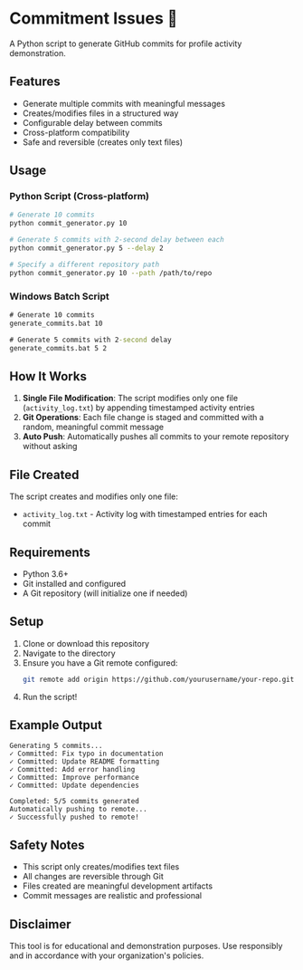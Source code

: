 # Commitment Issues 🚀

A Python script to generate GitHub commits for profile activity demonstration.

## Features

- Generate multiple commits with meaningful messages
- Creates/modifies files in a structured way
- Configurable delay between commits
- Cross-platform compatibility
- Safe and reversible (creates only text files)

## Usage

### Python Script (Cross-platform)

```bash
# Generate 10 commits
python commit_generator.py 10

# Generate 5 commits with 2-second delay between each
python commit_generator.py 5 --delay 2

# Specify a different repository path
python commit_generator.py 10 --path /path/to/repo
```

### Windows Batch Script

```cmd
# Generate 10 commits
generate_commits.bat 10

# Generate 5 commits with 2-second delay
generate_commits.bat 5 2
```

## How It Works

1. **Single File Modification**: The script modifies only one file (`activity_log.txt`) by appending timestamped activity entries
2. **Git Operations**: Each file change is staged and committed with a random, meaningful commit message
3. **Auto Push**: Automatically pushes all commits to your remote repository without asking

## File Created

The script creates and modifies only one file:
- `activity_log.txt` - Activity log with timestamped entries for each commit

## Requirements

- Python 3.6+
- Git installed and configured
- A Git repository (will initialize one if needed)

## Setup

1. Clone or download this repository
2. Navigate to the directory
3. Ensure you have a Git remote configured:
   ```bash
   git remote add origin https://github.com/yourusername/your-repo.git
   ```
4. Run the script!

## Example Output

```
Generating 5 commits...
✓ Committed: Fix typo in documentation  
✓ Committed: Update README formatting
✓ Committed: Add error handling
✓ Committed: Improve performance
✓ Committed: Update dependencies

Completed: 5/5 commits generated
Automatically pushing to remote...
✓ Successfully pushed to remote!
```

## Safety Notes

- This script only creates/modifies text files
- All changes are reversible through Git
- Files created are meaningful development artifacts
- Commit messages are realistic and professional

## Disclaimer

This tool is for educational and demonstration purposes. Use responsibly and in accordance with your organization's policies.
